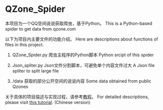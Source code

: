 # QZone_Spider

本项目为一个QQ空间说说获取爬虫，基于Python。
This is a Python-based spider to get data from qzone.com

以下为项目内主要文件的功能介绍。
Here are descriptions about functions of files in this project. 

1. QZone_Spider.py
	爬虫主程序的Python脚本
	Python srcipt of this spider
	
2. Json_spliter.py
	Json文件分割脚本，可避免单个内容文件过大
	A Json file spliter to split large file
	
3. /data
	获取的部分公开空间的说说内容
	Some data obtained from public Qzones

关于具体的项目描述与实现过程，请参考[教程](https://ericzhu-42.github.io/2019/05/01/QQ-Zone-Spider/)。
For detailed descriptions, please visit [this tutorial](https://ericzhu-42.github.io/2019/05/01/QQ-Zone-Spider/). (Chinese version)